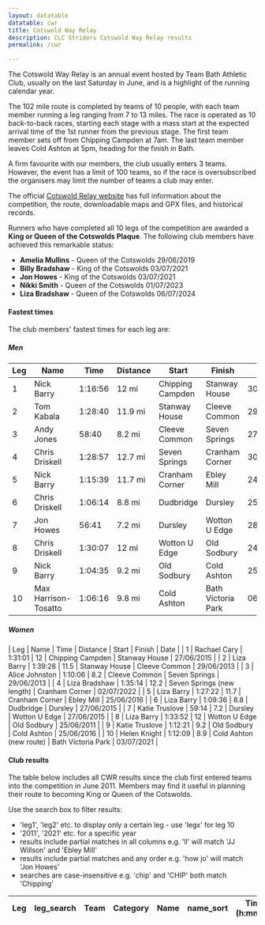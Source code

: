 ```yaml
---
layout: datatable
datatable: cwr
title: Cotswold Way Relay
description: CLC Striders Cotswold Way Relay results
permalink: /cwr

---
```


The Cotswold Way Relay is an annual event hosted by Team Bath Athletic Club, usually on the last Saturday in June, and is a highlight of the running calendar year.

The 102 mile route is completed by teams of 10 people, with each team member running a leg ranging from 7 to 13 miles. The race is operated as 10 back-to-back races, starting each stage with a mass start at the expected arrival time of the 1st runner from the previous stage. The first team member sets off from Chipping Campden at 7am. The last team member leaves Cold Ashton at 5pm, heading for the finish in Bath.

A firm favourite with our members, the club usually enters 3 teams. However, the event has a limit of 100 teams, so if the race is oversubscribed the organisers may limit the number of teams a club may enter.

The official [Cotswold Relay website](https://cotswoldwayrelay.co.uk) has full information about the competition, the route, downloadable maps and GPX files, and historical records.

Runners who have completed all 10 legs of the competition are awarded a **King or Queen of the Cotswolds Plaque**. The following club members have achieved this remarkable status:
- **Amelia Mullins** - Queen of the Cotswolds 29/06/2019
- **Billy Bradshaw** - King of the Cotswolds 03/07/2021
- **Jon Howes** - King of the Cotswolds 03/07/2021
- **Nikki Smith** - Queen of the Cotswolds 01/07/2023
- **Liza Bradshaw** - Queen of the Cotswolds 06/07/2024

#### Fastest times

The club members' fastest times for each leg are:  

##### Men

| Leg | Name | Time | Distance | Start | Finish | Date |
| -- | -- | -- | -- | -- | -- | -- |
| 1 | Nick Barry | 1:16:56 | 12 mi | Chipping Campden | Stanway House | 30/06/2018 |
| 2 | Tom Kabala | 1:28:40 | 11.9 mi | Stanway House | Cleeve Common | 29/06/2019 |
| 3 | Andy Jones | 58:40 | 8.2 mi | Cleeve Common | Seven Springs | 27/06/2015 |
| 4 | Chris Driskell | 1:28:57 | 12.7 mi | Seven Springs | Cranham Corner | 30/06/2012 |
| 5 | Nick Barry | 1:15:39 | 11.7 mi | Cranham Corner | Ebley Mill | 24/06/2017 |
| 6 | Chris Driskell | 1:06:14 | 8.8 mi | Dudbridge | Dursley | 25/06/2011 |
| 7 | Jon Howes | 56:41 | 7.2 mi | Dursley | Wotton U Edge | 28/06/2014 |
| 8 | Chris Driskell | 1:30:07 | 12 mi | Wotton U Edge | Old Sodbury | 24/06/2017 |
| 9 | Nick Barry | 1:04:35 | 9.2 mi | Old Sodbury | Cold Ashton | 25/06/2016 |
| 10 | Max Harrison-Tosatto | 1:06:16 | 9.8 mi | Cold Ashton | Bath Victoria Park | 06/07/2023 |

##### Women

| Leg | Name | Time | Distance | Start | Finish | Date |
| 1 | Rachael Cary | 1:31:01 | 12 | Chipping Campden | Stanway House | 27/06/2015 |
| 2 | Liza Barry | 1:39:28 | 11.5 | Stanway House | Cleeve Common | 29/06/2013 |
| 3 | Alice Johnston | 1:10:06 | 8.2 | Cleeve Common | Seven Springs | 29/06/2013 |
| 4 | Liza Bradshaw | 1:35:14 | 12.2 | Seven Springs (new length) | Cranham Corner | 02/07/2022 |
| 5 | Liza Barry | 1:27:22 | 11.7 | Cranham Corner | Ebley Mill | 25/06/2016 |
| 6 | Liza Barry | 1:09:36 | 8.8 | Dudbridge | Dursley | 27/06/2015 |
| 7 | Katie Truslove | 59:14 | 7.2 | Dursley | Wotton U Edge | 27/06/2015 |
| 8 | Liza Barry | 1:33:52 | 12 | Wotton U Edge | Old Sodbury | 25/06/2011 |
| 9 | Katie Truslove | 1:12:21 | 9.2 | Old Sodbury | Cold Ashton | 25/06/2016 |
| 10 | Helen Knight | 1:12:09 | 8.9 | Cold Ashton (new route) | Bath Victoria Park | 03/07/2021 |

#### Club results

The table below includes all CWR results since the club first entered teams into the competition in June 2011. Members may find it useful in planning their route to becoming King or Queen of the Cotswolds.

Use the search box to filter results:
- 'leg1', 'leg2' etc. to display only a certain leg - use 'legx' for leg 10
- '2011', '2021' etc. for a specific year
- results include partial matches in all columns e.g. 'll' will match 'JJ Willson' and 'Ebley Mill'
- results include partial matches and any order e.g. 'how jo' will match 'Jon Howes'
- searches are case-insensitive e.g. 'chip' and 'CHIP' both match 'Chipping'

<table id="site_data_cwr" style="width:100%">
    <thead>
        <tr>
            <th data-field="Leg">Leg</th>
            <th data-field="leg_search">leg_search</th>
            <th data-field="Team">Team</th>
            <th data-field="Category">Category</th>
            <th data-field="Name">Name</th>
            <th data-field="name_sort">name_sort</th>
            <th data-field="Time">Time<br>(h:mm:ss)</th>
            <th data-field="time_secs_sort">time_secs_sort</th>
            <th data-field="Distance">Distance<br>(mi)</th>
            <th data-field="Start">Start</th>
            <th data-field="Finish">Finish</th>
            <th data-field="Date">Date</th>
            <th data-field="date_sort">date_sort</th>
        </tr>
    </thead>
</table>
